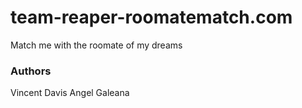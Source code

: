 # team-reaper-roomatematch.com
Match me with the roomate of my dreams

### Authors
Vincent Davis
Angel Galeana
